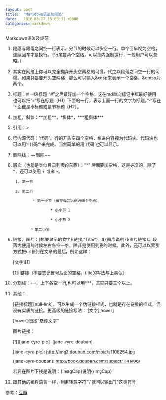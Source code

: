 ```yaml
---
layout: post
title:  "Markdown语法及规范"
date:   2016-03-27 15:09:31 +0800
categories: markdown
---
```

Markdown语法及规范

  1. 段落与段落之间空一行表示。分节的时候可以多空一行。单个回车视为空格，连续回车才是换行。（行尾加两个空格，可以段内强制换行，一般用户可以忽略。）
  
  2. 其实在网络上你可以完全抛弃开头空两格的习惯，代之以段落之间空一行的习惯。如果只要要开头空两格，那么可以输入&ensp来表示一个空格，&emsp为两个。
  
  3. 标题：# 一级标题
     “#”之后最好加一个空格，这在md单向标记中都最好使用
      也可以把”=“写在标题（H1）下面的一行，表示上面一行的文字为标题，”-“写在下面便是小标题或是节标题（H2）。

  4. 加粗，斜体：\*\*加粗\*\*，\*斜体\*，\*\*\*粗斜体\*\*\*
  
  5. 引用：>
  
  6. 行内源代码：‘代码'。行的开头空四个空格，缩进内容视为代码块。代码块也可以用’‘’代码‘’‘来完成。当然简单的用'代码'也可以显示。
  
  7. 删除线：\~\~删除\~\~
  
  8. 层次（也就是类似目录列表的东西）：“*” 后面要加空格，这是必须的，除了 *，还可以使用 + 或者 -。
  
          1. 第一节
    
          2. 第二节
    
                  * 第一小节（推荐每层次缩进四个空格）
    
                          * 小小节 1
    
                          * 小小节 2
    
                 * 第二小节
    
  9. 链接，图片：\[想要显示的文字](链接,"Title")，\![（图片说明）]\(图片链接)。段落内使用的时候左右各空一格，除非是使用列表的时候。此外，还可以以索引方式把url都列在文章的最后，例如这样：
  
        \[文字][1]

        \[1]: 链接（不要忘记冒号后面的空格，title的写法与上类似）
        
  10. 分割线：\---，上下各空一行,也可以用***，其实只要三个以上。
  
  11. 其他：
  
      [链接标题][null-link]，可以生成一个伪链接样式，也就是存在链接的样式，但没有实质的链接。更高级的链接写法：
      \[文字][hover]

      \[hover]:链接"悬停文字"
      
      图片链接：
      
      \[![][jane-eyre-pic］[jane-eyre-douban]
      
      \[jane-eyre-pic]: http://img3.douban.com/mpic/s1108264.jpg
      
      \[jane-eyre-douban]: http://book.douban.com/subject/1141406/
      
      若要在图片下线是说明：\{ImagCap}说明{/ImgCap}
      
  12. 跟其他的编程语言一样，利用转意字符"\\"就可以输出"["这类符号
  
  参考：[豆瓣](https://www.douban.com/note/485099162/)

